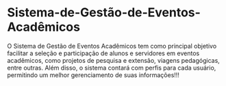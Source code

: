 # Sistema-de-Gestão-de-Eventos-Acadêmicos
O Sistema de Gestão de Eventos Acadêmicos tem como principal objetivo facilitar a seleção e participação de alunos e servidores em eventos acadêmicos, como projetos de pesquisa e extensão, viagens pedagógicas, entre outras. Além disso, o sistema contará com perfis para cada usuário, permitindo um melhor gerenciamento de suas informações!!!

